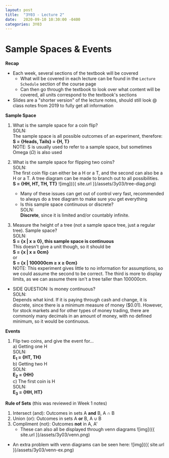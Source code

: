 ```yaml
---
layout: post
title:  "3Y03 - Lecture 2"
date:   2020-09-10 10:30:00 -0400
categories: 3Y03
---
```


Sample Spaces & Events
===

**Recap**
- Each week, several sections of the textbook will be covered
    - What will be covered in each lecture can be found in the `Lecture Schedule` section of the course page
    - Can then go through the textbook to look over what content will be covered, all units correspond to the textbook's sections
- Slides are a "shorter version" of the lecture notes, should still look @ class notes from 2019 to fully get all information


**Sample Space**

1. What is the sample space for a coin flip?  
SOLN:  
The sample space is all possible outcomes of an experiment, therefore:  
**S = {Heads, Tails} = {H, T}**  
NOTE: S is usually used to refer to a sample space, but sometimes Omega ($\Omega$) is also used

2. What is the sample space for flipping two coins?  
SOLN:  
The first coin flip can either be a H or a T, and the second can also be a H or a T. A tree diagram can be made to branch out to all possibilities.  
**S = {HH, HT, TH, TT}**
![img]({{ site.url }}/assets/3y03/tree-diag.png)
    - Many of these issues can get out of control very fast, recommended to always do a tree diagram to make sure you get everything
    - Is this sample space continuous or discrete?  
    SOLN:  
    **Discrete**, since it is limited and/or countably infinite.

3. Measure the height of a tree (not a sample space tree, just a regular tree). Sample space?  
SOLN:  
**S = {x | x $\geq$ 0}, this sample space is continuous**  
This doesn't give a unit though, so it should be  
**S = {x | x $\geq$ 0cm}**  
or  
**S = {x | 100000cm $\geq$ x $\geq$ 0cm}**  
NOTE: This experiment gives little to no information for assumptions, so we could assume the second to be correct. The third is more to display limits, as we can assume there isn't a tree taller than 100000cm.

- SIDE QUESTION: Is money continuous?  
SOLN:  
Depends what kind. If it is paying through cash and change, it is discrete, since there is a minimum measure of money ($0.01). However, for stock markets and for other types of money trading, there are commonly many decimals in an amount of money, with no defined minimum, so it would be continuous.

**Events**

1. Flip two coins, and give the event for...  
a) Getting one H  
SOLN:  
**E<sub>1</sub> = {HT, TH}**  
b) Getting two H  
SOLN:  
**E<sub>2</sub> = {HH}**  
c) The first coin is H  
SOLN:  
**E<sub>3</sub> = {HH, HT}**

**Rule of Sets** (this was reviewed in Week 1 notes)

1. Intersect (and): Outcomes in sets A **and** B, A $\cap$ B
2. Union (or): Outcomes in sets A **or** B, A $\cup$ B
3. Compliment (not): Outcomes **not** in A, A'
    - These can also all be displayed through venn diagrams
    ![img]({{ site.url }}/assets/3y03/venn.png)
- An extra problem with venn diagrams can be seen here:
![img]({{ site.url }}/assets/3y03/venn-ex.png)